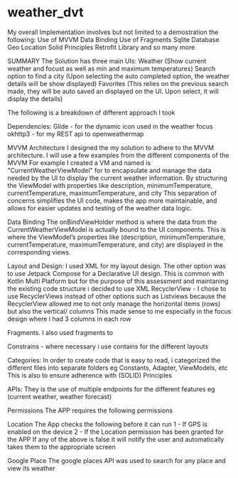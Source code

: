 # weather_dvt

My overall Implementation involves but not limited to a demostration the following:
    Use of MVVM
    Data Binding
    Use of Fragments
    Sqlite Database
    Geo Location
    Solid Principles
    Retrofit Library
    and so many more


SUMMARY
The Solution has three main UIs:
    Weather (Show current weather and focust as well as min and maximum temperatures)
    Search option to find a city (Upon selecting the auto completed option, the weather details will be show displayed)
    Favorites (This relies on the previous search made, they will be auto saved an displayed on the UI. Upon select, it will display     the details)

The following is a breakdown of different approach I took

Dependencies:
Glide - for the dynamic icon used in the weather focus
okhttp3 - for my REST api to openweathermap

MVVM Architecture
I designed the my solution to adhere to the MVVM architecture. I will use a few examples from the different components of the MVVM 
For example I created a VM and named is "CurrentWeatherViewModel" for to encapsulate and manage the data needed by the UI to display the current weather information. 
By structuring the ViewModel with properties like description, minimumTemperature, currentTemperature, maximumTemperature, and city
This separation of concerns simplifies the UI code, makes the app more maintainable, and allows for easier updates and testing of the weather data logic.

Data Binding
The onBindViewHolder method is where the data from the CurrentWeatherViewModel is actually bound to the UI
components. 
This is where the ViewModel’s properties like (description, minimumTemperature, currentTemperature, maximumTemperature, and city) are displayed in the corresponding views.

Layout and Design:
I used XML for my layout design. The other option was to use Jetpack Compose for a Declarative UI design. This is common with Kotlin Multi Platform but for the purpose of this assessment and maintaning the existing code structure i decided to use XML
RecyclerView - I chose to use RecyclerViews instead of other options such as Listviews because the RecyclerView allowed me to not only manage the horizontal items (rows) but also the vertical/ columns
This made sense to me especially in the focus design where i had 3 columns in each row

Fragments.
I also used fragments to

Constrains - where necessary i use contains for the different layouts

Categories:
In order to create code that is easy to read, i categorized the different files into separate folders eg Constants, Adapter, ViewModels, etc
This is also to ensure adherence with (SOLID) Principles

APIs:
They is the use of multiple endpoints for the different features eg (current weather, weather forecast)

Permissions
The APP requires the following permissions
<uses-permission android:name="android.permission.INTERNET" />
<uses-permission android:name="android.permission.ACCESS_FINE_LOCATION" />
<uses-permission android:name="android.permission.ACCESS_COARSE_LOCATION" />
<uses-permission android:name="android.permission.ACCESS_BACKGROUND_LOCATION" />

Location
The App checks the following before it can run
1 - If GPS is enabled on the device
2 - If the Location permission has been granted for the APP
If any of the above is false it will notify the user and automatically takes them to the appropriate screen

Google Place
The google places API was used to search for any place and view its weather







